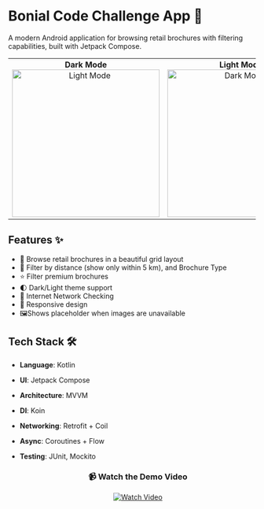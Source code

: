 # Bonial Code Challenge App 📱

A modern Android application for browsing retail brochures with filtering capabilities, built with Jetpack Compose.

<table align="center">
  <tr>
    <td align="center">
      <div><strong>Dark Mode</strong></div>
      <img src="https://github.com/user-attachments/assets/2e4c2fd2-ee24-4142-8aeb-09252aad5800" width="300" alt="Light Mode" />
    </td>
    <td align="center">
      <div><strong>Light Mode</strong></div>
      <img src="https://github.com/user-attachments/assets/a422adb8-fedb-4750-b68b-9048b67cf8fb" width="300" alt="Dark Mode" />
    </td>
  </tr>
</table>

## Features ✨

- 🏪 Browse retail brochures in a beautiful grid layout
- 📏 Filter by distance (show only within 5 km), and Brochure Type
- ⭐ Filter premium brochures
- 🌓 Dark/Light theme support
- 📏 Internet Network Checking
- 📱 Responsive design
- 🖼️Shows placeholder when images are unavailable

## Tech Stack 🛠️

- **Language**: Kotlin
- **UI**: Jetpack Compose
- **Architecture**: MVVM
- **DI**: Koin
- **Networking**: Retrofit + Coil
- **Async**: Coroutines + Flow
- **Testing**: JUnit, Mockito

  <div align="center">

  <h3>📹 Watch the Demo Video</h3>

  <a href="https://github.com/user-attachments/assets/722f27aa-4802-483b-bcfa-a92229984780" target="_blank">
    <img src="https://img.shields.io/badge/Click%20to%20Watch-Video-blue?style=for-the-badge&logo=github" alt="Watch Video">
  </a>

</div>
